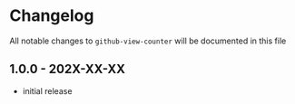 # Changelog

All notable changes to `github-view-counter` will be documented in this file

## 1.0.0 - 202X-XX-XX

- initial release
